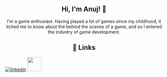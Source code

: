 <h2 align="center"> Hi, I'm Anuj! 👋 </h2>

<p align="center">I'm a game enthusiast. Having played a lot of games since my childhood, it itched me to know about the behind the scenes of a game, and so I entered the industry of game development. </p>

<h2 align="center"> 🔗 Links </h2>

[![linkedin](https://img.shields.io/badge/linkedin-0A66C2?style=for-the-badge&logo=linkedin&logoColor=white)](https://www.linkedin.com/in/anuj-punekar/)
<a href="https://ppman216.itch.io/"><img src="https://user-images.githubusercontent.com/93873612/186203362-56fbe4f3-f90a-4237-af8d-5be5c64a98f7.png" width="45px"></a>
